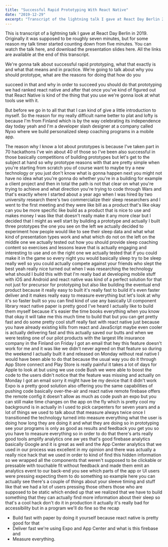 ```yaml
---
title: "Successful Rapid Prototyping With React Native"
date: "2019-12-29"
excerpt: "Transcript of the lightning talk I gave at React Day Berlin 2019 titled: 'Successful Rapid Prototyping With React Native'"
---
```


This is transcript of a lightning talk I gave at React Day Berlin in 2019. Originally it was supposed to be roughly seven minutes, but for some reason my talk timer started counting down from five minutes. You can watch the talk here, and download the presentation slides here. All the links are available at the end of this transcript.

We're gonna talk about successful rapid prototyping, what that
exactly is and what that means and in
practice. We're going to talk about why
you should prototype, what are the
reasons for doing that how do you

succeed in that and why in order to
succeed you should do that prototyping
we had ranked react native and after
that once you've kind of figured out
that React Native is kind of the thing
that you use we're gonna look at what
tools use with it.

But before we go in to all that
that I can kind of give a little
introduction to myself. So the reason for my really difficult name better to plat
and lofty is because I'm from Finland
which is by the way celebrating its
independence day today yeah and I'm a
developer slash designer at a company
called Nyxo where we build
personalized sleep coaching programs in
a mobile app.

The reason why I know a
lot about prototypes is because I've
taken part in 70 hackathons I've win
about 40 of those so I've been also
successful in those basically
competitions of building prototypes but
let's get to the subject at hand so why
prototype reasons with that are pretty
simple when you're starting from scratch
you of course want to maybe try a new
technology or you just don't know what
is gonna happen next you might not have
no idea what you're gonna do whether
you're in a building for example a
client project and then in total the
path is not that clear on what you're
trying to achieve and what direction
you're trying to code through Wars and
that's exactly where I started about a
year ago when I was hired by two
university research there's two
commercialize their sleep researchers
and I went to the first meeting and they
were like bill as a product that's like
okay can you be more specific like build
as a product that is nice to use and
makes money I was like that doesn't
really make it any more clear but I
decided that I might as well start by
building a prototype and actually I
built three prototypes the one you see
on the left we actually decided to
experiment how people would like to see
their sleep data and what what kind of
presentation types work and what which
do not on the left on the middle one we
actually tested out how you should
provide sleep coaching content so
exercises and lessons
leave that is actually engaging and
interesting to use and on the right one
we actually tested that if you could
make it in the game so every night you
would basically sleep try to be sleep
really well so you could actually
compete against your friends who slept
the best yeah really nice turned out
when I was researching the technology
what should I build this with that I'm
really bad at developing mobile stuff
with iOS and Android and react native
was kind of a perfect solution for that
not just for precursor for prototyping
but also like building the eventual end
product because it really easy to built
it's really fast to build it's even
faster deliver and it makes really easy
to measure everything but let's look at
why it's so faster built so you can find
kind of use any basically UI component
library react native paper is pretty
good I've heard I actually like to build
them myself because it's easier the time
books everything when you know that okay
it will take me this much time to build
that but you can get pretty fast and do
some pretty cool stuff really fast with
react native just because you have
already existing kills from react and
JavaScript maybe even cooler is actually
delivering fast and this actually saved
our butts and when we were testing one
of our pilot products with the largest
life insurance company in the Finland on
Friday I got an email that hey this
feature doesn't work for me and it was
like we didn't never agreed on that
feature so during the weekend I actually
built it and released on Monday without
real native I would have been able to do
that because the usual way you do it
through App Store connect and Play Store
is really painful it takes a lot of days
for Apple to look at but using we use
code Bush we were able to boost the code
to the users didn't notice that the
feature was missing and actually on
Monday I got an email sorry it might
have be my device that it didn't work
Expo is a pretty good solution also
offering you the same capabilities of
pushing code basically over-the-air and
react native remote firebase offers the
remote config it doesn't allow as much
as code push an expo but you can still
make time changes on the app on the fly
which is pretty cool
my background is in actually in I used
to pick carpenters for seven years and a
lot of things we used to talk about that
measure always twice once I transitioned
the technology turned into measure
everything what the user is doing how
long they are doing it and what they are
doing so in prototyping see your
programs is only as good as results and
feedback you get you so you have to
measure everything so in order to do
that there's arts really good tools
amplify analytics one aw yes that's good
firebase analytics basically Google and
it is great as well and the App Center
analytics that we used in our process
was excellent in my opinion and there
was actually a really nice hack that we
used in order to kind of find this
hidden information so we wrapped all the
components that weren't supposed to be
clickable or pressable with touchable
fit without feedback and made them emit
an analytics event to our back-end you
see which parts of the app or UI users
were pressing expecting them to do
something so example here you can
actually see there's a couple of things
about your sleeve timing and stuff like
that we had a lot of users pressing
those others those who are supposed to
be static which ended up that we
realized that we have to build something
that they can actually find more
information about their sleep so that's
a cool hack don't do it in production it
actually it's really bad for
accessibility but in a program we'll do
fine so the recap

- Build fast with paper by doing it yourself because react native is pretty good for that
- Deliver fast
  we're using Expo and App Center and what
  is this firebase and
- Measure everything.
